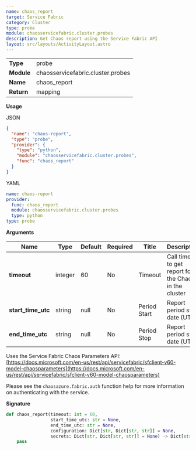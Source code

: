 ```yaml
---
name: chaos_report
target: Service Fabric
category: Cluster
type: probe
module: chaosservicefabric.cluster.probes
description: Get Chaos report using the Service Fabric API
layout: src/layouts/ActivityLayout.astro
---
```


|            |                                   |
| ---------- | --------------------------------- |
| **Type**   | probe                             |
| **Module** | chaosservicefabric.cluster.probes |
| **Name**   | chaos_report                      |
| **Return** | mapping                           |

**Usage**

JSON

```json
{
  "name": "chaos-report",
  "type": "probe",
  "provider": {
    "type": "python",
    "module": "chaosservicefabric.cluster.probes",
    "func": "chaos_report"
  }
}
```

YAML

```yaml
name: chaos-report
provider:
  func: chaos_report
  module: chaosservicefabric.cluster.probes
  type: python
type: probe
```

**Arguments**

| Name               | Type    | Default | Required | Title        | Description                                             |
| ------------------ | ------- | ------- | -------- | ------------ | ------------------------------------------------------- |
| **timeout**        | integer | 60      | No       | Timeout      | Call timeout to get report for the Chaos in the cluster |
| **start_time_utc** | string  | null    | No       | Period Start | Report period start date (UTC)                          |
| **end_time_utc**   | string  | null    | No       | Period Stop  | Report period stop date (UTC)                           |

Uses the Service Fabric Chaos Parameters API: [https://docs.microsoft.com/en-us/rest/api/servicefabric/sfclient-v60-model-chaosparameters](https://docs.microsoft.com/en-us/rest/api/servicefabric/sfclient-v60-model-chaosparameters)

Please see the `chaosazure.fabric.auth` function help for more information
on authenticating with the service.

**Signature**

```python
def chaos_report(timeout: int = 60,
                 start_time_utc: str = None,
                 end_time_utc: str = None,
                 configuration: Dict[str, Dict[str, str]] = None,
                 secrets: Dict[str, Dict[str, str]] = None) -> Dict[str, Any:
    pass
```
